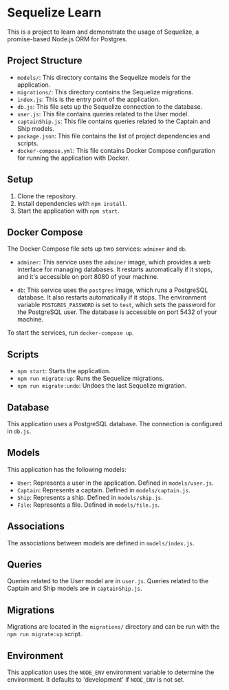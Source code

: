# Sequelize Learn

This is a project to learn and demonstrate the usage of Sequelize, a promise-based Node.js ORM for Postgres.

## Project Structure

- `models/`: This directory contains the Sequelize models for the application.
- `migrations/`: This directory contains the Sequelize migrations.
- `index.js`: This is the entry point of the application.
- `db.js`: This file sets up the Sequelize connection to the database.
- `user.js`: This file contains queries related to the User model.
- `captainShip.js`: This file contains queries related to the Captain and Ship models.
- `package.json`: This file contains the list of project dependencies and scripts.
- `docker-compose.yml`: This file contains Docker Compose configuration for running the application with Docker.

## Setup

1. Clone the repository.
2. Install dependencies with `npm install`.
3. Start the application with `npm start`.

## Docker Compose

The Docker Compose file sets up two services: `adminer` and `db`.

- `adminer`: This service uses the `adminer` image, which provides a web interface for managing databases. It restarts automatically if it stops, and it's accessible on port 8080 of your machine.

- `db`: This service uses the `postgres` image, which runs a PostgreSQL database. It also restarts automatically if it stops. The environment variable `POSTGRES_PASSWORD` is set to `test`, which sets the password for the PostgreSQL user. The database is accessible on port 5432 of your machine.

To start the services, run `docker-compose up`.

## Scripts

- `npm start`: Starts the application.
- `npm run migrate:up`: Runs the Sequelize migrations.
- `npm run migrate:undo`: Undoes the last Sequelize migration.

## Database

This application uses a PostgreSQL database. The connection is configured in `db.js`.

## Models

This application has the following models:

- `User`: Represents a user in the application. Defined in `models/user.js`.
- `Captain`: Represents a captain. Defined in `models/captain.js`.
- `Ship`: Represents a ship. Defined in `models/ship.js`.
- `File`: Represents a file. Defined in `models/file.js`.

## Associations

The associations between models are defined in `models/index.js`.

## Queries

Queries related to the User model are in `user.js`. Queries related to the Captain and Ship models are in `captainShip.js`.

## Migrations

Migrations are located in the `migrations/` directory and can be run with the `npm run migrate:up` script.

## Environment

This application uses the `NODE_ENV` environment variable to determine the environment. It defaults to 'development' if `NODE_ENV` is not set.

